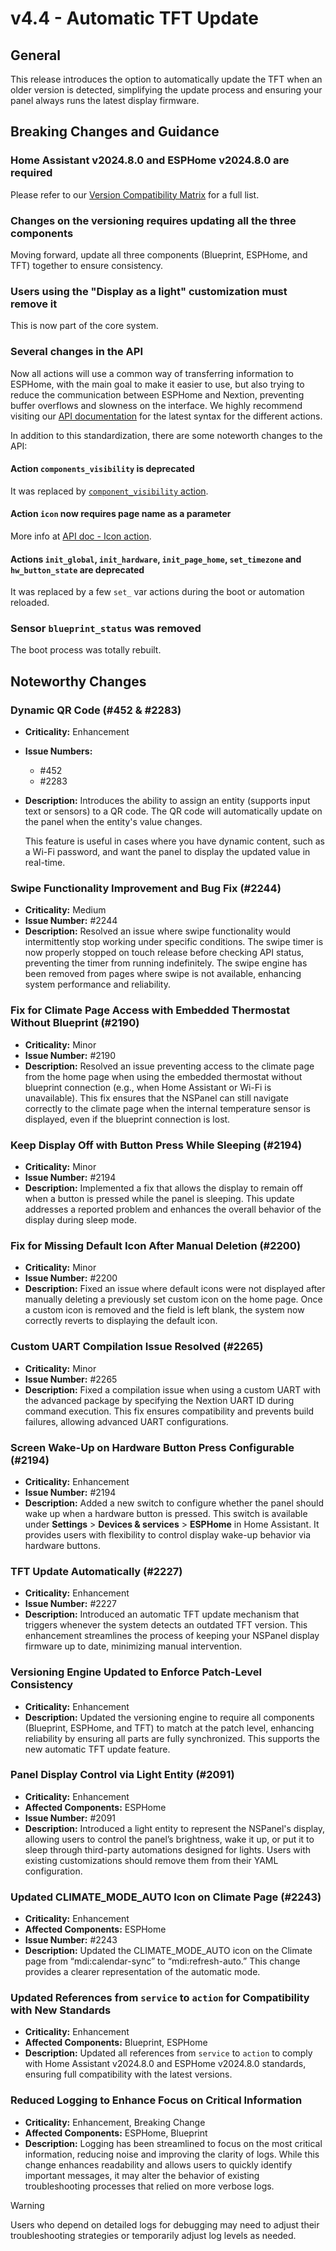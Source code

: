 # v4.4 - Automatic TFT Update

## General
This release introduces the option to automatically update the TFT when an older version is detected,
simplifying the update process and ensuring your panel always runs the latest display firmware.

## Breaking Changes and Guidance

### Home Assistant v2024.8.0 and ESPHome v2024.8.0 are required
Please refer to our [Version Compatibility Matrix](https://github.com/Blackymas/NSPanel_HA_Blueprint/blob/main/docs/version_compatibility.md) for a full list.

### Changes on the versioning requires updating all the three components
Moving forward, update all three components (Blueprint, ESPHome, and TFT) together to ensure consistency.

### Users using the "Display as a light" customization must remove it
This is now part of the core system.

### Several changes in the API
Now all actions will use a common way of transferring information to ESPHome, with the main goal to make it easier to use,
but also trying to reduce the communication between ESPHome and Nextion, preventing buffer overflows and slowness on the interface.
We highly recommend visiting our [API documentation](docs/api.md) for the latest syntax for the different actions.

In addition to this standardization, there are some noteworth changes to the API:

#### Action `components_visibility` is deprecated
It was replaced by [`component_visibility` action](docs/api.md#component-visibility-action-component_visibility).

#### Action `icon` now requires page name as a parameter
More info at [API doc - Icon action](docs/api.md#icon-action-icon).

#### Actions `init_global`, `init_hardware`, `init_page_home`, `set_timezone` and `hw_button_state` are deprecated
It was replaced by a few `set_` var actions during the boot or automation reloaded.

### Sensor `blueprint_status` was removed
The boot process was totally rebuilt.

## Noteworthy Changes

### Dynamic QR Code (#452 & #2283)
- **Criticality:** Enhancement
- **Issue Numbers:**
  - #452
  - #2283
- **Description:**
  Introduces the ability to assign an entity (supports input text or sensors) to a QR code. 
  The QR code will automatically update on the panel when the entity's value changes.

  This feature is useful in cases where you have dynamic content, such as a Wi-Fi password, and 
  want the panel to display the updated value in real-time.

### Swipe Functionality Improvement and Bug Fix (#2244)
- **Criticality:** Medium
- **Issue Number:** #2244
- **Description:** Resolved an issue where swipe functionality would intermittently stop working under specific conditions.
  The swipe timer is now properly stopped on touch release before checking API status, preventing the timer from running indefinitely.
  The swipe engine has been removed from pages where swipe is not available, enhancing system performance and reliability.

### Fix for Climate Page Access with Embedded Thermostat Without Blueprint (#2190)
- **Criticality:** Minor
- **Issue Number:** #2190
- **Description:** Resolved an issue preventing access to the climate page from the home page when using the embedded thermostat without blueprint connection
  (e.g., when Home Assistant or Wi-Fi is unavailable).
  This fix ensures that the NSPanel can still navigate correctly to the climate page when the internal temperature sensor is displayed, even if the blueprint connection is lost.

### Keep Display Off with Button Press While Sleeping (#2194)
- **Criticality:** Minor
- **Issue Number:** #2194
- **Description:** Implemented a fix that allows the display to remain off when a button is pressed while the panel is sleeping.
  This update addresses a reported problem and enhances the overall behavior of the display during sleep mode.

### Fix for Missing Default Icon After Manual Deletion (#2200)
- **Criticality:** Minor
- **Issue Number:** #2200
- **Description:** Fixed an issue where default icons were not displayed after manually deleting a previously set custom icon on the home page.
  Once a custom icon is removed and the field is left blank, the system now correctly reverts to displaying the default icon.

### Custom UART Compilation Issue Resolved (#2265)
- **Criticality:** Minor
- **Issue Number:** #2265
- **Description:** Fixed a compilation issue when using a custom UART with the advanced package by specifying the Nextion UART ID during command execution.
  This fix ensures compatibility and prevents build failures, allowing advanced UART configurations.

### Screen Wake-Up on Hardware Button Press Configurable (#2194)
- **Criticality:** Enhancement
- **Issue Number:** #2194
- **Description:** Added a new switch to configure whether the panel should wake up when a hardware button is pressed.
  This switch is available under **Settings** > **Devices & services** > **ESPHome** in Home Assistant.
  It provides users with flexibility to control display wake-up behavior via hardware buttons.

### TFT Update Automatically (#2227)
- **Criticality:** Enhancement
- **Issue Number:** #2227
- **Description:** Introduced an automatic TFT update mechanism that triggers whenever the system detects an outdated TFT version.
  This enhancement streamlines the process of keeping your NSPanel display firmware up to date, minimizing manual intervention.

### Versioning Engine Updated to Enforce Patch-Level Consistency
- **Criticality:** Enhancement
- **Description:** Updated the versioning engine to require all components (Blueprint, ESPHome, and TFT) to match at the patch level,
  enhancing reliability by ensuring all parts are fully synchronized. This supports the new automatic TFT update feature.

### Panel Display Control via Light Entity (#2091)
- **Criticality:** Enhancement
- **Affected Components:** ESPHome
- **Issue Number:** #2091
- **Description:** Introduced a light entity to represent the NSPanel's display, allowing users to control the panel’s brightness, wake it up,
  or put it to sleep through third-party automations designed for lights.
  Users with existing customizations should remove them from their YAML configuration.

### Updated CLIMATE_MODE_AUTO Icon on Climate Page (#2243)
- **Criticality:** Enhancement
- **Affected Components:** ESPHome
- **Issue Number:** #2243
- **Description:** Updated the CLIMATE_MODE_AUTO icon on the Climate page from “mdi:calendar-sync” to “mdi:refresh-auto.”
  This change provides a clearer representation of the automatic mode.

### Updated References from `service` to `action` for Compatibility with New Standards
- **Criticality:** Enhancement
- **Affected Components:** Blueprint, ESPHome
- **Description:** Updated all references from `service` to `action` to comply with Home Assistant v2024.8.0 and ESPHome v2024.8.0 standards,
  ensuring full compatibility with the latest versions.

### Reduced Logging to Enhance Focus on Critical Information
- **Criticality:** Enhancement, Breaking Change
- **Affected Components:** ESPHome, Blueprint
- **Description:** Logging has been streamlined to focus on the most critical information, reducing noise and improving the clarity of logs.
  While this change enhances readability and allows users to quickly identify important messages,
  it may alter the behavior of existing troubleshooting processes that relied on more verbose logs.
  
> [!WARNING]
> Users who depend on detailed logs for debugging may need to adjust their troubleshooting strategies or temporarily adjust log levels as needed.
